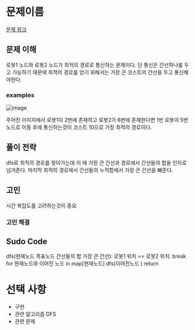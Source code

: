 # 문제이름

[문제 링크](https://www.acmicpc.net/problem/15971)


## 문제 이해   
로봇1 노드와 로봇2 노드가 최적의 경로로 통신하는 문제이다.
단 통신은 간선하나를 두고 가능하기 때문에 최적의 경로를 얻기 위해서는 가장 큰 코스트의 간선을 두고 통신해야한다.

### examples

![image](https://user-images.githubusercontent.com/52944973/103064819-4ebac100-45f8-11eb-8374-1817f60a6462.png)
 
 주어진 이미지에서 로봇1이 2번에 존재하고 로봇2가 6번에 존재한다면 1번 로봇이 5번 노드로 이동 후에 통신하는것이 코스트 10으로 가장 최적의 경로이다.

## 풀이 전략

dfs로 최적의 경로를 찾아가는데 이 때 가장 큰 간선과 경로에서 간선들의 합을 인자로 넘겨준다.
마지막 최적의 경로에서 간선들의 누적합에서 가장 큰 간선을 뺴준다.


## 고민
시간 복잡도를 고려하는것이 중요

### 고민 해결


## Sudo Code
dfs(현재노드 목표노드 간선들의 합 가장 큰 간선):
  로봇1 위치 == 로봇2 위치:
    break
    for 현재노드와 이어진 노드 in map[현재노드]
      dfs(이어진노드 )
  return

# 선택 사항

* 구현
* 관련 알고리즘
DFS
* 관련 문제

